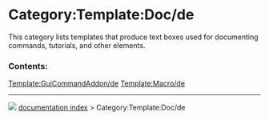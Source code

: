 # Category:Template:Doc/de
This category lists templates that produce text boxes used for documenting commands, tutorials, and other elements.

### Contents:

   
  [Template:GuiCommandAddon/de](Template:GuiCommandAddon/de.md)   [Template:Macro/de](Template:Macro/de.md)



---
![](images/Right_arrow.png) [documentation index](../README.md) > Category:Template:Doc/de
